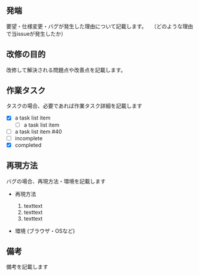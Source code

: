 ## 発端
要望・仕様変更・バグが発生した理由について記載します。  
（どのような理由で当issueが発生したか）

## 改修の目的
改修して解決される問題点や改善点を記載します。

## 作業タスク
タスクの場合、必要であれば作業タスク詳細を記載します

- [x] a task list item
    - [ ] a task list item
- [ ] a task list item #40
- [ ] incomplete
- [x] completed

## 再現方法
バグの場合、再現方法・環境を記載します

* 再現方法  
  1. texttext  
  2. texttext  
  3. texttext  

* 環境 (ブラウザ・OSなど)  

## 備考
備考を記載します
